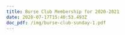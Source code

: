 ```yaml
---
title: Burse Club Membership for 2020-2021
date: 2020-07-17T15:40:53.493Z
doc_pdf: /img/burse-club-sunday-1.pdf
---
```


